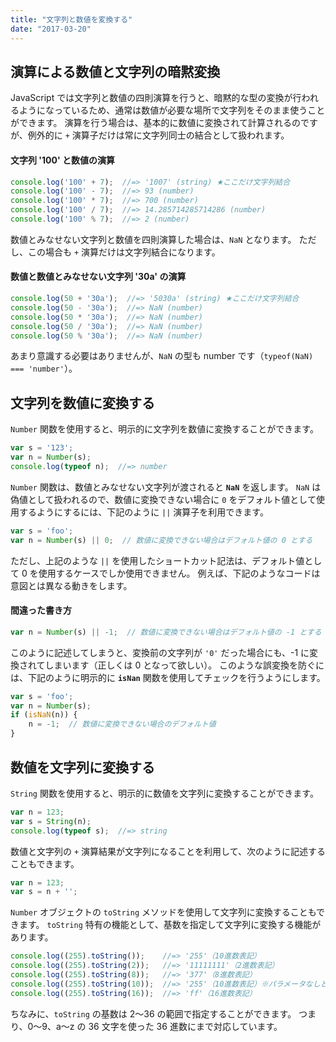 ```yaml
---
title: "文字列と数値を変換する"
date: "2017-03-20"
---
```



演算による数値と文字列の暗黙変換
----

JavaScript では文字列と数値の四則演算を行うと、暗黙的な型の変換が行われるようになっているため、通常は数値が必要な場所で文字列をそのまま使うことができます。
演算を行う場合は、基本的に数値に変換されて計算されるのですが、例外的に `+` 演算子だけは常に文字列同士の結合として扱われます。

#### 文字列 '100' と数値の演算

~~~ javascript
console.log('100' + 7);  //=> '1007' (string) ★ここだけ文字列結合
console.log('100' - 7);  //=> 93 (number)
console.log('100' * 7);  //=> 700 (number)
console.log('100' / 7);  //=> 14.285714285714286 (number)
console.log('100' % 7);  //=> 2 (number)
~~~

数値とみなせない文字列と数値を四則演算した場合は、`NaN` となります。
ただし、この場合も `+` 演算だけは文字列結合になります。

#### 数値と数値とみなせない文字列 '30a' の演算

~~~ javascript
console.log(50 + '30a');  //=> '5030a' (string) ★ここだけ文字列結合
console.log(50 - '30a');  //=> NaN (number)
console.log(50 * '30a');  //=> NaN (number)
console.log(50 / '30a');  //=> NaN (number)
console.log(50 % '30a');  //=> NaN (number)
~~~

<div class="note">
あまり意識する必要はありませんが、<code>NaN</code> の型も number です（<code>typeof(NaN) === 'number'</code>）。
</div>


文字列を数値に変換する
----

`Number` 関数を使用すると、明示的に文字列を数値に変換することができます。

~~~ javascript
var s = '123';
var n = Number(s);
console.log(typeof n);  //=> number
~~~

`Number` 関数は、数値とみなせない文字列が渡されると **`NaN`** を返します。
`NaN` は偽値として扱われるので、数値に変換できない場合に `0` をデフォルト値として使用するようにするには、下記のように `||` 演算子を利用できます。

~~~ javascript
var s = 'foo';
var n = Number(s) || 0;  // 数値に変換できない場合はデフォルト値の 0 とする
~~~

ただし、上記のような `||` を使用したショートカット記法は、デフォルト値として 0 を使用するケースでしか使用できません。
例えば、下記のようなコードは意図とは異なる動きをします。

#### 間違った書き方

~~~ javascript
var n = Number(s) || -1;  // 数値に変換できない場合はデフォルト値の -1 とする
~~~

このように記述してしまうと、変換前の文字列が `'0'` だった場合にも、-1 に変換されてしまいます（正しくは 0 となって欲しい）。
このような誤変換を防ぐには、下記のように明示的に **`isNan`** 関数を使用してチェックを行うようにします。

~~~ javascript
var s = 'foo';
var n = Number(s);
if (isNaN(n)) {
    n = -1;  // 数値に変換できない場合のデフォルト値
}
~~~


数値を文字列に変換する
----

`String` 関数を使用すると、明示的に数値を文字列に変換することができます。

~~~ javascript
var n = 123;
var s = String(n);
console.log(typeof s);  //=> string
~~~

数値と文字列の `+` 演算結果が文字列になることを利用して、次のように記述することもできます。

~~~ javascript
var n = 123;
var s = n + '';
~~~

`Number` オブジェクトの `toString` メソッドを使用して文字列に変換することもできます。
`toString` 特有の機能として、基数を指定して文字列に変換する機能があります。

~~~ javascript
console.log((255).toString());    //=> '255'（10進数表記）
console.log((255).toString(2));   //=> '11111111'（2進数表記）
console.log((255).toString(8));   //=> '377'（8進数表記）
console.log((255).toString(10));  //=> '255'（10進数表記）※パラメータなしと同じ
console.log((255).toString(16));  //=> 'ff'（16進数表記）
~~~

ちなみに、`toString` の基数は 2～36 の範囲で指定することができます。
つまり、0～9、a～z の 36 文字を使った 36 進数にまで対応しています。

